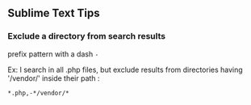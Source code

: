 Sublime Text Tips
-----------------

### Exclude a directory from search results
prefix pattern with a dash `-`

Ex: I search in all .php files, but exclude results from directories having '/vendor/' inside their path :

```
*.php,-*/vendor/*
```
